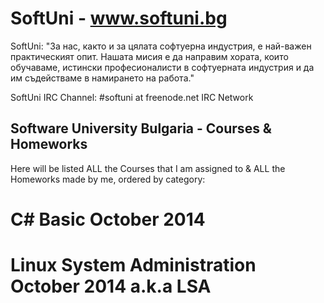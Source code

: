 SoftUni - www.softuni.bg
=======
SoftUni: "За нас, както и за цялата софтуерна индустрия, е най-важен практическият опит. Нашата мисия е да направим хората, които обучаваме, истински професионалисти в софтуерната индустрия и да им съдействаме в намирането на работа."

SoftUni IRC Channel: #softuni at freenode.net IRC Network

Software University Bulgaria - Courses & Homeworks
---

Here will be listed ALL the Courses that I am assigned to & ALL the Homeworks made by me, ordered by category:

C# Basic October 2014
=======

Linux System Administration October 2014 a.k.a LSA
=======
